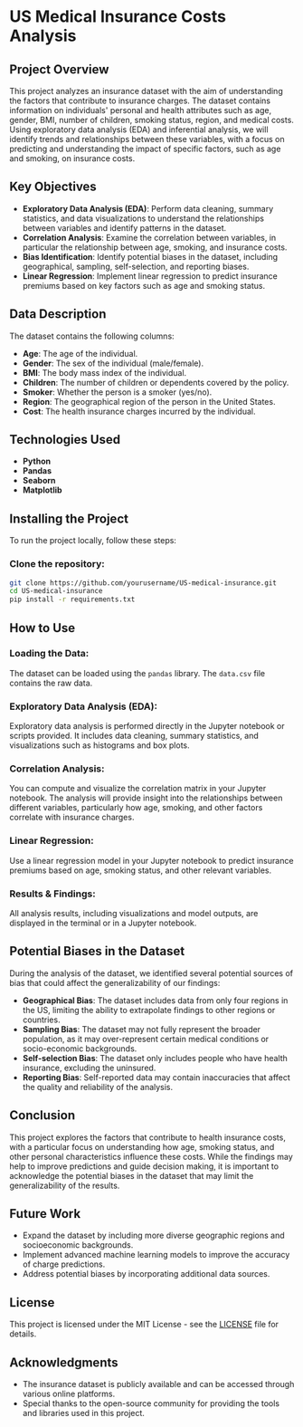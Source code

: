 # US Medical Insurance Costs Analysis

## Project Overview

This project analyzes an insurance dataset with the aim of understanding the factors that contribute to insurance charges. The dataset contains information on individuals' personal and health attributes such as age, gender, BMI, number of children, smoking status, region, and medical costs. Using exploratory data analysis (EDA) and inferential analysis, we will identify trends and relationships between these variables, with a focus on predicting and understanding the impact of specific factors, such as age and smoking, on insurance costs.

## Key Objectives

- **Exploratory Data Analysis (EDA)**: Perform data cleaning, summary statistics, and data visualizations to understand the relationships between variables and identify patterns in the dataset.
- **Correlation Analysis**: Examine the correlation between variables, in particular the relationship between age, smoking, and insurance costs.
- **Bias Identification**: Identify potential biases in the dataset, including geographical, sampling, self-selection, and reporting biases.
- **Linear Regression**: Implement linear regression to predict insurance premiums based on key factors such as age and smoking status.

## Data Description

The dataset contains the following columns:

- **Age**: The age of the individual.
- **Gender**: The sex of the individual (male/female).
- **BMI**: The body mass index of the individual.
- **Children**: The number of children or dependents covered by the policy.
- **Smoker**: Whether the person is a smoker (yes/no).
- **Region**: The geographical region of the person in the United States.
- **Cost**: The health insurance charges incurred by the individual.

## Technologies Used

- **Python**
- **Pandas**
- **Seaborn**
- **Matplotlib**

## Installing the Project

To run the project locally, follow these steps:

### Clone the repository:
```bash
git clone https://github.com/yourusername/US-medical-insurance.git
cd US-medical-insurance
pip install -r requirements.txt
```

## How to Use

### Loading the Data:
The dataset can be loaded using the `pandas` library. The `data.csv` file contains the raw data.

### Exploratory Data Analysis (EDA):
Exploratory data analysis is performed directly in the Jupyter notebook or scripts provided. It includes data cleaning, summary statistics, and visualizations such as histograms and box plots.

### Correlation Analysis:
You can compute and visualize the correlation matrix in your Jupyter notebook. The analysis will provide insight into the relationships between different variables, particularly how age, smoking, and other factors correlate with insurance charges.

### Linear Regression:
Use a linear regression model in your Jupyter notebook to predict insurance premiums based on age, smoking status, and other relevant variables.

### Results & Findings:
All analysis results, including visualizations and model outputs, are displayed in the terminal or in a Jupyter notebook.

## Potential Biases in the Dataset

During the analysis of the dataset, we identified several potential sources of bias that could affect the generalizability of our findings:

- **Geographical Bias**: The dataset includes data from only four regions in the US, limiting the ability to extrapolate findings to other regions or countries.
- **Sampling Bias**: The dataset may not fully represent the broader population, as it may over-represent certain medical conditions or socio-economic backgrounds.
- **Self-selection Bias**: The dataset only includes people who have health insurance, excluding the uninsured.
- **Reporting Bias**: Self-reported data may contain inaccuracies that affect the quality and reliability of the analysis.

## Conclusion

This project explores the factors that contribute to health insurance costs, with a particular focus on understanding how age, smoking status, and other personal characteristics influence these costs. While the findings may help to improve predictions and guide decision making, it is important to acknowledge the potential biases in the dataset that may limit the generalizability of the results.

## Future Work

- Expand the dataset by including more diverse geographic regions and socioeconomic backgrounds.
- Implement advanced machine learning models to improve the accuracy of charge predictions.
- Address potential biases by incorporating additional data sources.

## License

This project is licensed under the MIT License - see the [LICENSE](LICENSE) file for details.

## Acknowledgments

- The insurance dataset is publicly available and can be accessed through various online platforms.
- Special thanks to the open-source community for providing the tools and libraries used in this project.
